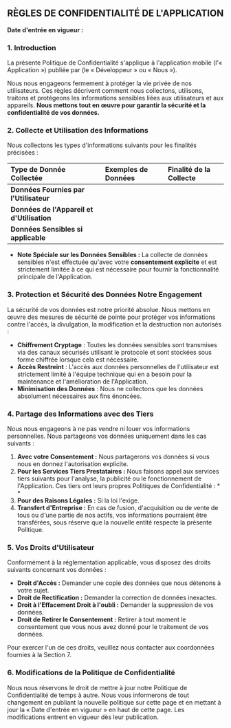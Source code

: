 ## RÈGLES DE CONFIDENTIALITÉ DE L'APPLICATION

**Date d'entrée en vigueur :**

### 1. Introduction

La présente Politique de Confidentialité s'applique à l'application mobile (l'« Application ») publiée par (le « Développeur » ou « Nous »).

Nous nous engageons fermement à protéger la vie privée de nos utilisateurs. Ces règles décrivent comment nous collectons, utilisons, traitons et protégeons les informations sensibles liées aux utilisateurs et aux appareils. **Nous mettons tout en œuvre pour garantir la sécurité et la confidentialité de vos données.**

### 2. Collecte et Utilisation des Informations

Nous collectons les types d'informations suivants pour les finalités précisées :

| Type de Donnée Collectée | Exemples de Données | Finalité de la Collecte |
| :--- | :--- | :--- |
| **Données Fournies par l'Utilisateur** | | |
| **Données de l'Appareil et d'Utilisation** | | |
| **Données Sensibles si applicable** | | |

* **Note Spéciale sur les Données Sensibles :** La collecte de données sensibles n'est effectuée qu'avec votre **consentement explicite** et est strictement limitée à ce qui est nécessaire pour fournir la fonctionnalité principale de l'Application.

### 3. Protection et Sécurité des Données Notre Engagement

La sécurité de vos données est notre priorité absolue. Nous mettons en œuvre des mesures de sécurité de pointe pour protéger vos informations contre l'accès, la divulgation, la modification et la destruction non autorisés :

* **Chiffrement Cryptage** : Toutes les données sensibles sont transmises via des canaux sécurisés utilisant le protocole et sont stockées sous forme chiffrée lorsque cela est nécessaire.
* **Accès Restreint** : L'accès aux données personnelles de l'utilisateur est strictement limité à l'équipe technique qui en a besoin pour la maintenance et l'amélioration de l'Application.
* **Minimisation des Données** : Nous ne collectons que les données absolument nécessaires aux fins énoncées.

### 4. Partage des Informations avec des Tiers

Nous nous engageons à ne pas vendre ni louer vos informations personnelles. Nous partageons vos données uniquement dans les cas suivants :

1.  **Avec votre Consentement :** Nous partagerons vos données si vous nous en donnez l'autorisation explicite.
2.  **Pour les Services Tiers Prestataires :** Nous faisons appel aux services tiers suivants pour l'analyse, la publicité ou le fonctionnement de l'Application. Ces tiers ont leurs propres Politiques de Confidentialité :
    *
    *
3.  **Pour des Raisons Légales :** Si la loi l'exige.
4.  **Transfert d'Entreprise :** En cas de fusion, d'acquisition ou de vente de tous ou d'une partie de nos actifs, vos informations pourraient être transférées, sous réserve que la nouvelle entité respecte la présente Politique.

### 5. Vos Droits d'Utilisateur

Conformément à la réglementation applicable, vous disposez des droits suivants concernant vos données :

* **Droit d'Accès :** Demander une copie des données que nous détenons à votre sujet.
* **Droit de Rectification :** Demander la correction de données inexactes.
* **Droit à l'Effacement Droit à l'oubli :** Demander la suppression de vos données.
* **Droit de Retirer le Consentement :** Retirer à tout moment le consentement que vous nous avez donné pour le traitement de vos données.

Pour exercer l'un de ces droits, veuillez nous contacter aux coordonnées fournies à la Section 7.

### 6. Modifications de la Politique de Confidentialité

Nous nous réservons le droit de mettre à jour notre Politique de Confidentialité de temps à autre. Nous vous informerons de tout changement en publiant la nouvelle politique sur cette page et en mettant à jour la « Date d'entrée en vigueur » en haut de cette page. Les modifications entrent en vigueur dès leur publication.

